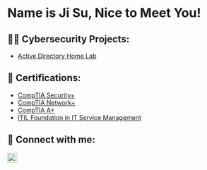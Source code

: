 <h1>Name is Ji Su, Nice to Meet You!

<h2>👨‍💻 Cybersecurity Projects:</h2>

- [Active Directory Home Lab](https://github.com/jslee9683/ActiveDirectoryHomeLab)


<h2>📄 Certifications:</h2>

- [CompTIA Security+](https://www.credly.com/badges/e5cd2b57-cb0c-438e-ba6c-9cd0d86c1414/linked_in_profile)
- [CompTIA Network+](https://www.credly.com/badges/0fe2f708-bffb-409b-aeaa-149afde87d40/linked_in_profile)
- [CompTIA A+](https://www.credly.com/badges/247548b8-efa1-407e-916c-3f8287c86149/linked_in_profile)
- [ITIL Foundation in IT Service Management](https://drive.google.com/file/d/1MJV7agpCmq-cuutk9jTy6Hn4FLcW4EnZ/view?usp=drive_link)

<h2> 🤳 Connect with me:</h2>


[<img align="left" alt="JiSuLee | LinkedIn" width="22px" src="https://cdn.jsdelivr.net/npm/simple-icons@v3/icons/linkedin.svg" />][linkedin]



[linkedin]: https://www.linkedin.com/in/ji-su-lee-00ba71167/

